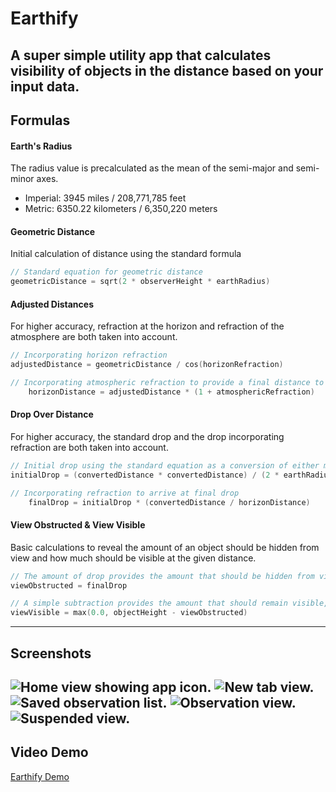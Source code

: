 # Earthify

A super simple utility app that calculates visibility of objects in the distance based on your input data.
---

## Formulas

#### Earth's Radius
The radius value is precalculated as the mean of the semi-major and semi-minor axes.
- Imperial: 3945 miles / 208,771,785 feet
- Metric: 6350.22 kilometers / 6,350,220 meters


#### Geometric Distance
Initial calculation of distance using the standard formula
```swift
// Standard equation for geometric distance
geometricDistance = sqrt(2 * observerHeight * earthRadius)
```

#### Adjusted Distances
For higher accuracy, refraction at the horizon and refraction of the atmosphere are both taken into account.
```swift
// Incorporating horizon refraction
adjustedDistance = geometricDistance / cos(horizonRefraction)

// Incorporating atmospheric refraction to provide a final distance to the horizon
	horizonDistance = adjustedDistance * (1 + atmosphericRefraction)
```

#### Drop Over Distance
For higher accuracy, the standard drop and the drop incorporating refraction are both taken into account.
```swift
// Initial drop using the standard equation as a conversion of either metric or imperial values based on user choice.
initialDrop = (convertedDistance * convertedDistance) / (2 * earthRadius)

// Incorporating refraction to arrive at final drop
	finalDrop = initialDrop * (convertedDistance / horizonDistance)
```

#### View Obstructed & View Visible
Basic calculations to reveal the amount of an object should be hidden from view and how much should be visible at the given distance.
```swift
// The amount of drop provides the amount that should be hidden from view
viewObstructed = finalDrop

// A simple subtraction provides the amount that should remain visible, using max(0.0) to prevent negative numbers.
viewVisible = max(0.0, objectHeight - viewObstructed)
```
---

## Screenshots
![Home view showing app icon.](/earthify_home_icon.png "Home Screen")
![New tab view.](/earthify_new_tab.png "New Tab")
![Saved observation list.](/earthify_saved_list.png "Observations Tab")
![Observation view.](/earthify_observation.png "Observation View")
![Suspended view.](/earthify_suspended.png "Suspended View")
---

## Video Demo
[Earthify Demo](/earthify_demo.mp4)
